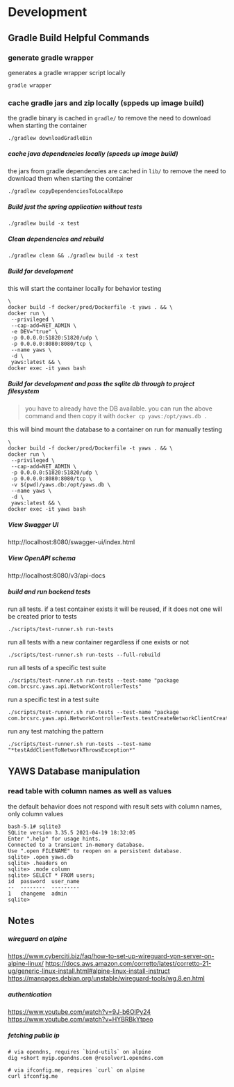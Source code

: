 # Development

## Gradle Build Helpful Commands
### generate gradle wrapper
generates a gradle wrapper script locally
```shell
gradle wrapper
```
### cache gradle jars and zip locally (sppeds up image build)
the gradle binary is cached in `gradle/` to remove the need to download when starting the container
```shell
./gradlew downloadGradleBin
```
##### cache java dependencies locally (speeds up image build)
the jars from gradle dependencies are cached in `lib/` to remove the need to download them when starting the container
```shell
./gradlew copyDependenciesToLocalRepo
```

##### Build just the spring application without tests
```shell
./gradlew build -x test
```

##### Clean dependencies and rebuild
```shell
./gradlew clean && ./gradlew build -x test
```

##### Build for development
this will start the container locally for behavior testing
```shell
\
docker build -f docker/prod/Dockerfile -t yaws . && \
docker run \
 --privileged \
 --cap-add=NET_ADMIN \
 -e DEV="true" \
 -p 0.0.0.0:51820:51820/udp \
 -p 0.0.0.0:8080:8080/tcp \
 --name yaws \
 -d \
 yaws:latest && \
docker exec -it yaws bash
```

##### Build for development and pass the sqlite db through to project filesystem
> you have to already have the DB available. you can run the above command and then copy it with `docker cp yaws:/opt/yaws.db .`

this will bind mount the database to a container on run for manually testing 
```shell
\
docker build -f docker/prod/Dockerfile -t yaws . && \
docker run \
 --privileged \
 --cap-add=NET_ADMIN \
 -p 0.0.0.0:51820:51820/udp \
 -p 0.0.0.0:8080:8080/tcp \
 -v $(pwd)/yaws.db:/opt/yaws.db \
 --name yaws \
 -d \
 yaws:latest && \
docker exec -it yaws bash
```

##### View Swagger UI
http://localhost:8080/swagger-ui/index.html

##### View OpenAPI schema
http://localhost:8080/v3/api-docs

##### build and run backend tests

run all tests. if a test container exists it will be reused, if it does not one will be created prior to tests
```shell
./scripts/test-runner.sh run-tests
```

run all tests with a new container regardless if one exists or not

```shell
./scripts/test-runner.sh run-tests --full-rebuild
```

run all tests of a specific test suite

```shell
./scripts/test-runner.sh run-tests --test-name "package com.brcsrc.yaws.api.NetworkControllerTests"
```

run a specific test in a test suite
```shell
./scripts/test-runner.sh run-tests --test-name "package com.brcsrc.yaws.api.NetworkControllerTests.testCreateNetworkClientCreatesClient"
```

run any test matching the pattern
```shell
./scripts/test-runner.sh run-tests --test-name "*testAddClientToNetworkThrowsException*"
```

## YAWS Database manipulation
### read table with column names as well as values 
the default behavior does not respond with result sets with column names, only column values
```shell
bash-5.1# sqlite3
SQLite version 3.35.5 2021-04-19 18:32:05
Enter ".help" for usage hints.
Connected to a transient in-memory database.
Use ".open FILENAME" to reopen on a persistent database.
sqlite> .open yaws.db
sqlite> .headers on
sqlite> .mode column
sqlite> SELECT * FROM users;
id  password  user_name
--  --------  ---------
1   changeme  admin    
sqlite> 

```


## Notes

##### wireguard on alpine
https://www.cyberciti.biz/faq/how-to-set-up-wireguard-vpn-server-on-alpine-linux/
https://docs.aws.amazon.com/corretto/latest/corretto-21-ug/generic-linux-install.html#alpine-linux-install-instruct
https://manpages.debian.org/unstable/wireguard-tools/wg.8.en.html

##### authentication
https://www.youtube.com/watch?v=9J-b6OlPy24
https://www.youtube.com/watch?v=HYBRBkYtpeo

##### fetching public ip
```shell
# via opendns, requires `bind-utils` on alpine
dig +short myip.opendns.com @resolver1.opendns.com

# via ifconfig.me, requires `curl` on alpine
curl ifconfig.me
```
